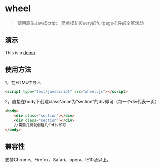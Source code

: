 ﻿# wheel
>使用原生JavaScript，简单模仿jQuery的fullpage插件的全屏滚动

## 演示
This is a [demo](http://htmlpreview.github.io/?https://github.com/AdBrandon/module/blob/master/wheel/demo.html) .

## 使用方法
1，在HTML中导入
```html
<script type="text/javascript" src="wheel.js"></script>
```
2，直接在body下创建classNmae为“section”的div即可（每一个div代表一页）
```html
<body>
  	<div class="section"></div>
  	<div class="section"></div>
    //需要几页就创建几个div即可
</body>
```

## 兼容性
支持Chrome、Firefox、Safari、opera、IE10及以上。
